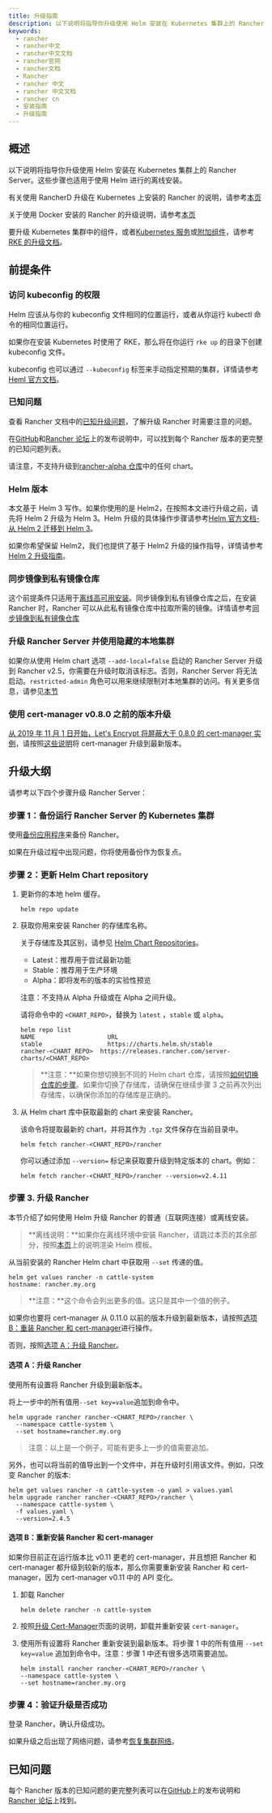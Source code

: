 ```yaml
---
title: 升级指南
description: 以下说明将指导你升级使用 Helm 安装在 Kubernetes 集群上的 Rancher Server。这些步骤也适用于使用 Helm 进行的离线安装。
keywords:
  - rancher
  - rancher中文
  - rancher中文文档
  - rancher官网
  - rancher文档
  - Rancher
  - rancher 中文
  - rancher 中文文档
  - rancher cn
  - 安装指南
  - 升级指南
---
```


## 概述

以下说明将指导你升级使用 Helm 安装在 Kubernetes 集群上的 Rancher Server。这些步骤也适用于使用 Helm 进行的离线安装。

有关使用 RancherD 升级在 Kubernetes 上安装的 Rancher 的说明，请参考[本页](/docs/rancher2.5/installation/install-rancher-on-linux/upgrades/_index)

关于使用 Docker 安装的 Rancher 的升级说明，请参考[本页](/docs/rancher2.5/installation/other-installation-methods/single-node-docker/single-node-upgrades/_index)

要升级 Kubernetes 集群中的组件，或者[Kubernetes 服务](/docs/rke/config-options/services/_index)或[附加组件](/docs/rke/config-options/add-ons/_index)，请参考[RKE 的升级文档](/docs/rke/upgrades/_index)。

## 前提条件

### 访问 kubeconfig 的权限

Helm 应该从与你的 kubeconfig 文件相同的位置运行，或者从你运行 kubectl 命令的相同位置运行。

如果你在安装 Kubernetes 时使用了 RKE，那么将在你运行 `rke up` 的目录下创建 kubeconfig 文件。

kubeconfig 也可以通过 `--kubeconfig` 标签来手动指定预期的集群，详情请参考[Heml 官方文档](https://helm.sh/docs/helm/helm/)。

### 已知问题

查看 Rancher 文档中的[已知升级问题](#known-upgrad-issues)，了解升级 Rancher 时需要注意的问题。

在[GitHub](https://github.com/rancher/rancher/releases)和[Rancher 论坛](https://forums.rancher.com/c/announcements/12)上的发布说明中，可以找到每个 Rancher 版本的更完整的已知问题列表。

请注意，不支持升级到[rancher-alpha 仓库](/docs/rancher2.5/installation/install-rancher-on-k8s/chart-options/_index)中的任何 chart。

### Helm 版本

本文基于 Helm 3 写作。如果你使用的是 Helm2，在按照本文进行升级之前，请先将 Helm 2 升级为 Helm 3。Helm 升级的具体操作步骤请参考[Helm 官方文档-从 Helm 2 迁移到 Helm 3](https://helm.sh/blog/migrate-from-helm-v2-to-helm-v3/)。

如果你希望保留 Helm2，我们也提供了基于 Helm2 升级的操作指导，详情请参考[Helm 2 升级指南](/docs/rancher2/installation/install-rancher-on-k8s/upgrades/ha/helm2/_index)。

### 同步镜像到私有镜像仓库

这个前提条件只适用于[离线高可用安装](/docs/rancher2/installation/other-installation-methods/air-gap/_index)。同步镜像到私有镜像仓库之后，在安装 Rancher 时，Rancher 可以从此私有镜像仓库中拉取所需的镜像。详情请参考[同步镜像到私有镜像仓库](/docs/rancher2.5/installation/other-installation-methods/air-gap/populate-private-registry/_index)

### 升级 Rancher Server 并使用隐藏的本地集群

如果你从使用 Helm chart 选项 `--add-local=false` 启动的 Rancher Server 升级到 Rancher v2.5，你需要在升级时取消该标志。否则，Rancher Server 将无法启动。`restricted-admin` 角色可以用来继续限制对本地集群的访问。有关更多信息，请参见[本节](/docs/rancher2.5/admin-settings/rbac/global-permissions/_index#从-rancher-升级到隐藏的-local-集群)

### 使用 cert-manager v0.8.0 之前的版本升级

[从 2019 年 11 月 1 日开始，Let's Encrypt 将屏蔽大于 0.8.0 的 cert-manager 实例](https://community.letsencrypt.org/t/blocking-old-cert-manager-versions/98753)，请按照[这些说明](/docs/rancher2.5/installation/resources/upgrading-cert-manager/_index)将 cert-manager 升级到最新版本。

## 升级大纲

请参考以下四个步骤升级 Rancher Server：

### 步骤 1：备份运行 Rancher Server 的 Kubernetes 集群

使用[备份应用程序](/docs/rancher2.5/backups/back-up-rancher/_index)来备份 Rancher。

如果在升级过程中出现问题，你将使用备份作为恢复点。

### 步骤 2：更新 Helm Chart repository

1. 更新你的本地 helm 缓存。

   ```
   helm repo update
   ```

1. 获取你用来安装 Rancher 的存储库名称。

   关于存储库及其区别，请参见 [Helm Chart Repositories](/docs/rancher2.5/installation/install-rancher-on-k8s/chart-options/_index)。

   - Latest：推荐用于尝试最新功能
   - Stable：推荐用于生产环境
   - Alpha：即将发布的版本的实验性预览

   注意：不支持从 Alpha 升级或在 Alpha 之间升级。

   请将命令中的 `<CHART_REPO>`，替换为 `latest` ，`stable` 或 `alpha`。

   ```
   helm repo list
   NAME          	       URL
   stable        	       https://charts.helm.sh/stable
   rancher-<CHART_REPO>	 https://releases.rancher.com/server-charts/<CHART_REPO>
   ```

   > **注意：**如果你想切换到不同的 Helm chart 仓库，请按照[如何切换仓库的步骤](/docs/rancher2.5/installation/resources/choosing-version/_index#切换到不同-helm-chart-仓库)。如果你切换了存储库，请确保在继续步骤 3 之前再次列出存储库，以确保你添加的存储库是正确的。

1. 从 Helm chart 库中获取最新的 chart 来安装 Rancher。

   该命令将提取最新的 chart，并将其作为 `.tgz` 文件保存在当前目录中。

   ```plain
   helm fetch rancher-<CHART_REPO>/rancher
   ```

   你可以通过添加 `--version=` 标记来获取要升级到特定版本的 chart。例如：

   ```plain
   helm fetch rancher-<CHART_REPO>/rancher --version=v2.4.11
   ```

### 步骤 3. 升级 Rancher

本节介绍了如何使用 Helm 升级 Rancher 的普通（互联网连接）或离线安装。

> **离线说明：**如果你在离线环境中安装 Rancher，请跳过本页的其余部分，按照[本页](/docs/rancher2.5/installation/install-rancher-on-k8s/upgrades/air-gap-upgrade/_index)上的说明渲染 Helm 模板。

从当前安装的 Rancher Helm chart 中获取用 `--set` 传递的值。

```
helm get values rancher -n cattle-system
hostname: rancher.my.org
```

> **注意：**这个命令会列出更多的值。这只是其中一个值的例子。

如果你也要将 cert-manager 从 0.11.0 以前的版本升级到最新版本，请按照[选项 B：重装 Rancher 和 cert-manager](#选项-b：重新安装-rancher-和-cert-manager)进行操作。

否则，按照[选项 A：升级 Rancher](#选项-a：升级-rancher)。

#### 选项 A：升级 Rancher

使用所有设置将 Rancher 升级到最新版本。

将上一步中的所有值用`--set key=value`追加到命令中。

```
helm upgrade rancher rancher-<CHART_REPO>/rancher \
  --namespace cattle-system \
  --set hostname=rancher.my.org
```

> 注意：以上是一个例子，可能有更多上一步的值需要追加。

另外，也可以将当前的值导出到一个文件中，并在升级时引用该文件。例如，只改变 Rancher 的版本:

```
helm get values rancher -n cattle-system -o yaml > values.yaml
helm upgrade rancher rancher-<CHART_REPO>/rancher \
  --namespace cattle-system \
  -f values.yaml \
  --version=2.4.5
```

#### 选项 B：重新安装 Rancher 和 cert-manager

如果你目前正在运行版本比 v0.11 更老的 cert-manager，并且想把 Rancher 和 cert-manager 都升级到较新的版本，那么你需要重新安装 Rancher 和 cert-manager，因为 cert-manager v0.11 中的 API 变化。

1. 卸载 Rancher

   ```
   helm delete rancher -n cattle-system
   ```

2. 按照[升级 Cert-Manager](/docs/rancher2.5/installation/resources/upgrading-cert-manager/_index)页面的说明，卸载并重新安装 `cert-manager`。

3. 使用所有设置将 Rancher 重新安装到最新版本。将步骤 1 中的所有值用 `--set key=value` 追加到命令中。注意：步骤 1 中还有很多选项需要追加。

   ```
   helm install rancher rancher-<CHART_REPO>/rancher \
   --namespace cattle-system \
   --set hostname=rancher.my.org
   ```

### 步骤 4：验证升级是否成功

登录 Rancher，确认升级成功。

如果升级之后出现了网络问题，请参考[恢复集群网络](/docs/rancher2/installation/install-rancher-on-k8s/upgrades/namespace-migration/_index)。

## 已知问题

每个 Rancher 版本的已知问题的更完整列表可以在[GitHub](https://github.com/rancher/rancher/releases)上的发布说明和[Rancher 论坛](https://forums.rancher.com/c/announcements/12)上找到。

